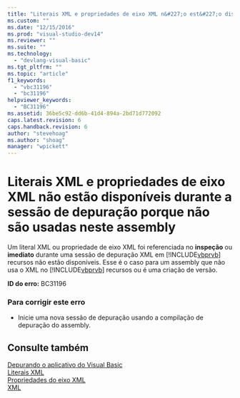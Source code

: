 ```yaml
---
title: "Literais XML e propriedades de eixo XML n&#227;o est&#227;o dispon&#237;veis durante a sess&#227;o de depura&#231;&#227;o porque n&#227;o s&#227;o usadas neste assembly | Microsoft Docs"
ms.custom: ""
ms.date: "12/15/2016"
ms.prod: "visual-studio-dev14"
ms.reviewer: ""
ms.suite: ""
ms.technology: 
  - "devlang-visual-basic"
ms.tgt_pltfrm: ""
ms.topic: "article"
f1_keywords: 
  - "vbc31196"
  - "bc31196"
helpviewer_keywords: 
  - "BC31196"
ms.assetid: 36be5c92-dd6b-41d4-894a-2bd71d772092
caps.latest.revision: 6
caps.handback.revision: 6
author: "stevehoag"
ms.author: "shoag"
manager: "wpickett"
---
```

# Literais XML e propriedades de eixo XML n&#227;o est&#227;o dispon&#237;veis durante a sess&#227;o de depura&#231;&#227;o porque n&#227;o s&#227;o usadas neste assembly
Um literal XML ou propriedade de eixo XML foi referenciada no **inspeção** ou **imediato** durante uma sessão de depuração XML em [!INCLUDE[vbprvb](../code-quality/includes/vbprvb_md.md)] recursos não estão disponíveis. Esse é o caso para um assembly que não usa o XML no [!INCLUDE[vbprvb](../code-quality/includes/vbprvb_md.md)] recursos ou é uma criação de versão.  
  
 **ID do erro:** BC31196  
  
### Para corrigir este erro  
  
-   Inicie uma nova sessão de depuração usando a compilação de depuração do assembly.  
  
## Consulte também  
 [Depurando o aplicativo do Visual Basic](/dotnet/visual-basic/developing-apps/debugging)   
 [Literais XML](/dotnet/visual-basic/language-reference/xml-literals/index)   
 [Propriedades do eixo XML](/dotnet/visual-basic/language-reference/xml-axis/xml-axis-properties)   
 [XML](/dotnet/visual-basic/programming-guide/language-features/xml/index)